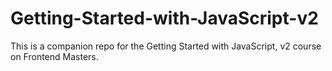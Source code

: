 # Getting-Started-with-JavaScript-v2
 This is a companion repo for the Getting Started with JavaScript, v2 course on Frontend Masters.
